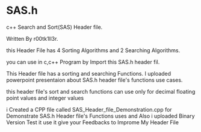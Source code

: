 # SAS.h
c++ Search and Sort(SAS) Header file.

Written By r00tk1ll3r.

this Header File has 4 Sorting Algorithms and 2 Searching Algorithms. 

you can use in c,c++ Program by Import this SAS.h header fil.

This Header file has a sorting and searching Functions. I uploaded powerpoint presentaion about SAS.h header file's functions use cases.

this header file's  sort and search functions can use only for decimal floating point values and integer values

i Created a CPP file called SAS_Header_file_Demonstration.cpp for Demonstrate SAS.h Header file's Functions uses and Also i uploaded Binary Version Test it use it give your Feedbacks to Improme My Header File 
